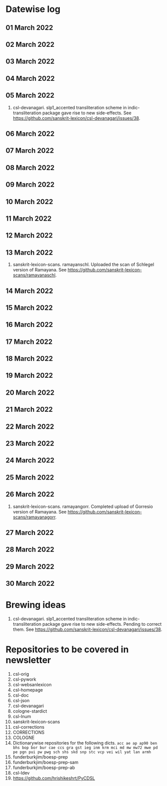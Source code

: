 # Datewise log

## 01 March 2022

## 02 March 2022

## 03 March 2022

## 04 March 2022

## 05 March 2022

1. csl-devanagari. slp1_accented transliteration scheme in indic-transliteration package gave rise to new side-effects. See https://github.com/sanskrit-lexicon/csl-devanagari/issues/38.

## 06 March 2022

## 07 March 2022

## 08 March 2022

## 09 March 2022

## 10 March 2022

## 11 March 2022

## 12 March 2022

## 13 March 2022

1. sanskrit-lexicon-scans. ramayanschl. Uploaded the scan of Schlegel version of Ramayana. See https://github.com/sanskrit-lexicon-scans/ramayanaschl.

## 14 March 2022

## 15 March 2022

## 16 March 2022

## 17 March 2022

## 18 March 2022

## 19 March 2022

## 20 March 2022

## 21 March 2022

## 22 March 2022

## 23 March 2022

## 24 March 2022

## 25 March 2022

## 26 March 2022

1. sanskrit-lexicon-scans. ramayangorr. Completed upload of Gorresio version of Ramayana. See https://github.com/sanskrit-lexicon-scans/ramayanagorr.

## 27 March 2022

## 28 March 2022

## 29 March 2022

## 30 March 2022


# Brewing ideas

1. csl-devanagari. slp1_accented transliteration scheme in indic-transliteration package gave rise to new side-effects. Pending to correct them. See https://github.com/sanskrit-lexicon/csl-devanagari/issues/38.

# Repositories to be covered in newsletter

1. csl-orig
2. csl-pywork
3. csl-websanlexicon
4. csl-homepage
5. csl-doc
6. csl-json
7. csl-devanagari
8. cologne-stardict
9. csl-lnum
10. sanskrit-lexicon-scans
11. csl-corrections
12. CORRECTIONS
13. COLOGNE
14. Dictionarywise repositories for the following dicts. 
`acc ae ap ap90 ben bhs bop bor bur cae ccs gra gst ieg inm krm mci md mw mw72 mwe pd pe pgn pui pw pwg sch shs skd snp stc vcp vei wil yat lan armh`
15. funderburkjim/boesp-prep
16. funderburkjim/boesp-prep-sam
17. funderburkjim/boesp-prep-ab
18. csl-ldev
19. https://github.com/hrishikeshrt/PyCDSL
